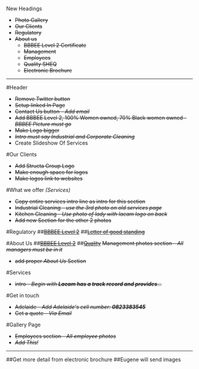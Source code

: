 New Headings

* ~~Photo Gallery~~
* ~~Our Clients~~
* ~~Regulatory~~
* ~~About us~~
    * ~~BBBEE Level 2 Certificate~~
    * ~~Management~~
    * ~~Employees~~
    * ~~Quality SHEQ~~
    * ~~Electronic Brochure~~

---

#Header
* ~~Remove Twitter button~~
* ~~Setup linked In Page~~
* ~~Contact Us button - *Add email*~~
* ~~Add BBBEE Level 2, 100% Women owned, 70% Black women owned - *BBBEE Picture must go*~~
* ~~Make Logo bigger~~
* ~~*Intro must say _Industrial and Corporate Cleaning_*~~
* Create Slideshow Of Services

#Our Clients
* ~~Add Structa Group Logo~~
* ~~Make enough space for logos~~
* ~~Make logos link to websites~~

#What we offer *(Services)*
* ~~Copy entire services intro line as intro for this section~~
* ~~Industrial Cleaning - *use the 3rd photo on old services page*~~
* ~~Kitchen Cleaning - *Use photo of lady with lacam logo on back*~~
* ~~Add new Section for the other 2 photos~~

#Regulatory
##~~[BBBEE Level 2](/bee_certificate.pdf)~~
##~~[Letter of good standing](/letter_of_good_standing.pdf)~~

#About Us
##~~[BBBEE Level 2](/bee_certificate.pdf)~~
##~~[Quality](/SHEQ_Management_policy.pdf)~~
~~Management photos section - *All managers must be in it*~~
* ~~add proper _About Us_ Section~~

#Services
* ~~intro - *Begin with **Lacam has a track record and provides**...*~~

#Get in touch
* ~~Adelaide - *Add Adelaide's cell number: **0823383545***~~
* ~~Get a quote - *Via Email*~~

#Gallery Page
* ~~Employees section - *All employee photos*~~
* ~~*Add This!*~~

---

##Get more detail from electronic brochure
##Eugene will send images